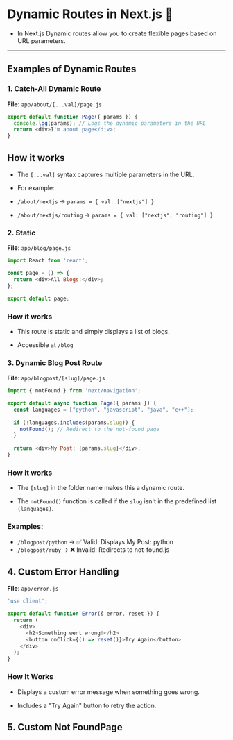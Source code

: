 # Dynamic Routes in Next.js 🚀

- In Next.js Dynamic routes allow you to create flexible pages based on URL parameters.


---

## Examples of Dynamic Routes

### 1. **Catch-All Dynamic Route**

**File**: `app/about/[...val]/page.js`

```javascript
export default function Page({ params }) {
  console.log(params); // Logs the dynamic parameters in the URL
  return <div>I'm about page</div>;
}
```

## How it works

- The `[...val]` syntax captures multiple parameters in the URL.
- For example:
- `/about/nextjs` → `params = { val: ["nextjs"] }`

- `/about/nextjs/routing` → `params = { val: ["nextjs", "routing"] }`

### 2. **Static**

**File**: `app/blog/page.js`

```javascript 
import React from 'react';

const page = () => {
  return <div>All Blogs:</div>;
};

export default page;
```

### How it works

- This route is static and simply displays a list of blogs.

- Accessible at `/blog`


### 3. **Dynamic Blog Post Route**
**File**: `app/blogpost/[slug]/page.js`

```javascript
import { notFound } from 'next/navigation';

export default async function Page({ params }) {
  const languages = ["python", "javascript", "java", "c++"];
  
  if (!languages.includes(params.slug)) {
    notFound(); // Redirect to the not-found page
  }
  
  return <div>My Post: {params.slug}</div>;
}
```

### How it works

- The `[slug]` in the folder name makes this a dynamic route.

- The `notFound()` function is called if the `slug` isn't in the predefined list `(languages)`.

### Examples:
- `/blogpost/python` → ✅ Valid: Displays My Post: python
- `/blogpost/ruby` → ❌ Invalid: Redirects to not-found.js

## 4. Custom Error Handling
**File**: `app/error.js`

```javascript
'use client';

export default function Error({ error, reset }) {
  return (
    <div>
      <h2>Something went wrong!</h2>
      <button onClick={() => reset()}>Try Again</button>
    </div>
  );
}
```

### How It Works
- Displays a custom error message when something goes wrong.

- Includes a "Try Again" button to retry the action.

## 5. Custom Not FoundPage
